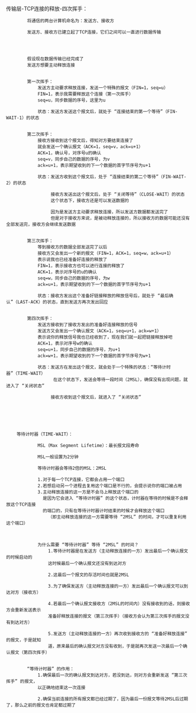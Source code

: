 传输层-TCP连接的释放-四次挥手：

			将通信的两台计算机命名为：发送方、接收方

			发送方、接收方已建立起了TCP连接，它们之间可以一直进行数据传输




			假设现在数据传输已经完成了
			发送方想要主动释放连接


			第一次挥手：
				发送方主动要求释放连接，发送一个特殊的报文（FIN=1，seq=u）
				FIN=1，表示我需要释放这个连接（第一次挥手）
				seq=u，同步数据的序号，这里为u

				状态：发送方发送这个报文后，就处于 “连接结束的第一个等待”（FIN-WAIT-1）的状态


			第二次挥手：
				接收方接收到这个报文后，得知对方要结束连接了
				就会发送一个确认报文（ACK=1，seq=v，ack=u+1）
				ACK=1，确认号，对序号u的确认
				seq=v，同步自己的数据的序号，为v
				ack=u+1，表示期望收到的下一个数据的首字节序号为u+1

				状态：发送方收到这个报文后，处于 “连接结束的第二个等待”（FIN-WAIT-2）的状态

					 接收方发送出这个报文后，处于 “关闭等待”（CLOSE-WAIT）的状态
					 这个状态下，接收方还是可以发送数据的

					 因为是发送方主动要求释放连接，所以发送方数据都发送完了
					 但是对于接收方来说，是被动释放连接的，所以接收方的数据可能还没有全部发送完，接收方会继续发送数据


			第三次挥手：
				等到接收方的数据全部发送完了以后
				接收方又会发出一个新的报文（FIN=1，ACK=1，seq=w，ack=u+1）
				表示说我也已经准备好连接的释放了
				FIN=1，表示接收方也可以进行连接的释放了
				ACK=1，表示对序号的u的确认
				seq=w，同步自己的数据的序号，为w
				ack=u+1，表示期望收到的下一个数据的首字节序号为u+1

				状态：接收方发出这个准备好链接释放的释放信号后，就处于 “最后确认”（LAST-ACK）的状态，直到发送方再次发出回应


			第四次挥手：
				发送方接收到了接收方发出的准备好连接释放的信号
				发送方又会发出一个确认报文（ACK=1，seq=u+1，ack=w+1）
				表示说你的释放信号我也已经收到了，现在我们就一起把链接释放掉吧
				ACK=1，表示对序号w的确认
				seq=u+1，同步自己的数据的序号，为u+1
				ack=w+1，表示期望收到的下一个数据的首字节序号为w+1

				状态：发送方在发出这个报文，就会处于一个特殊的状态：“等待计时器”（TIME-WAIT）
					  在这个状态下，发送会等待一段时间（2MSL），确保没有出现问题，就进入了 “关闭状态”

					 接收方收到这个报文后，就进入了 “关闭状态”
				





		等待计时器（TIME-WAIT）：

				MSL（Max Segment Lifetime）：最长报文段寿命

				MSL一般设置为2分钟

				等待计时器会等待2倍的MSL：2MSL

				1.对于每一个TCP连接，它都会占用一个端口
				2.若想启动另一个进程去复用这个端口是不行的，会提示说你的端口被占用
				3.主动释放连接的这一方是不会马上释放这个端口的
				  是因为它会进入 “等待计时器” 的这个状态，计时器在等待的时候是不会释放这个TCP连接
				  的端口的，只有在等待计时器计时结束的时候才会释放这个端口
					（即主动释放连接的这一方需要等待 “2MSL” 的时间，才可以重复利用这个端口）



				为什么需要 “等待计时器” 等待 “2MSL” 的时间？
					1.等待计时器是在发送方（主动释放连接的一方）发出最后一个确认报文的时候启动的
					这时候最后一个确认报文还没有到达对方

					2.这最后一个报文的存活时间也就是2MSL

					3.为了确保发送方（主动释放连接的一方）发出最后一个确认报文可以到达对方（接收方）

					4.若最后一个确认报文接收方（2MSL的时间内）没有接收到的话，则接收方会重新发送表示
					准备好释放连接的报文（第三次挥手）（接收方会认为第三次挥手的报文没有到达对方）

					5.发送方（主动释放连接的一方）再次收到接收方的 “准备好释放连接” 的报文，于是就知
					道，原来最后的确认报文对方没有收到，于是就再次发送一次最后一个确认报文（第四次挥手）


			“等待计时器” 的作用：
				1.确保最后一次的确认报文到达对方，若没到达，则对方会重新发送 “第三次挥手” 的报文，
				以正确地结束这一次连接

				2.确保当前连接的所有报文都已经过期了，因为最后一份报文等待2MSL后过期了，那么之前的报文也肯定都过期了